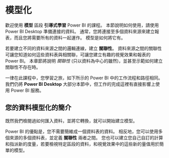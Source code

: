 <properties
   pageTitle="您的資料模型化的簡介"
   description="取得可連接各種不同的資料來源"
   services="powerbi"
   documentationCenter=""
   authors="davidiseminger"
   manager="mblythe"
   backup=""
   editor=""
   tags=""
   qualityFocus="no"
   qualityDate=""
   featuredVideoId="VM1K15aEnm4"
   featuredVideoThumb=""
   courseDuration="3m"/>

<tags
   ms.service="powerbi"
   ms.devlang="NA"
   ms.topic="get-started-article"
   ms.tgt_pltfrm="NA"
   ms.workload="powerbi"
   ms.date="09/29/2016"
   ms.author="davidi"/>

# 模型化
歡迎使用 **模型** 區段 **引導式學習** Power BI 的課程。 本節說明如何使用，請使用 Power BI Desktop 準備連接的資料。 通常，您將連接至多個資料來源來建立報表，而且您將需要所有的資料一起運作。 模型是如何將它有。

若要建立不同的資料來源之間的邏輯連線，建立 **關聯性**。 資料來源之間的關聯性可讓您知道如何這些資料表與相關聯，可讓您建立有趣的視覺效果和報表的 Power BI。 本章節將說明 *關聯性* (只以資料為中心的雖然)，並甚至示範如何建立關聯性不存在時。

一律在此課程中，您學習之旅，如下所示的 Power BI 中的工作流程和路徑相同。 我們仍將 **Power BI Desktop** 大部分本節中，但工作的完成這裡有直接影響上使用 Power BI 服務。


## 您的資料模型化的簡介

既然我們檢閱過如何匯入資料，並將它轉換，就可以開始建立模型。

Power BI 的優點是，您不需要簡維成一個資料表的資料。 相反地，您可以使用多個來源的多個資料表，並定義 **關聯性** 兩者之間。 您也可以建立您自己自訂的計算和指派新的度量，若要檢視特定區段的資料，和視覺效果中的這些新的量值用於簡單的模型。
